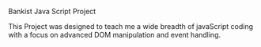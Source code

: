 Bankist Java Script Project

This Project was designed to teach me a wide breadth of javaScript coding with a focus on advanced DOM manipulation and event handling.
